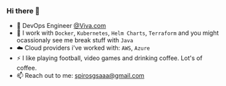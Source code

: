 ### Hi there 👋

* 🏢 DevOps Engineer [@Viva.com](https://github.com/VivaWallet)
* 🔭 I work with ``Docker``, ``Kubernetes``, ``Helm Charts``, ``Terraform`` and you might ocassionaly see me break stuff with ``Java``
* ☁️ Cloud providers i've worked with: ``AWS``, ``Azure``
* ⚡️ I like playing football, video games and drinking coffee. Lot's of coffee.
* 📫 Reach out to me: [spirosgsaaa@gmail.com](spirosgsaaa@gmail.com)
